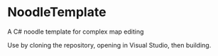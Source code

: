 # NoodleTemplate
A C# noodle template for complex map editing
 
Use by cloning the repository, opening in Visual Studio, then building.
